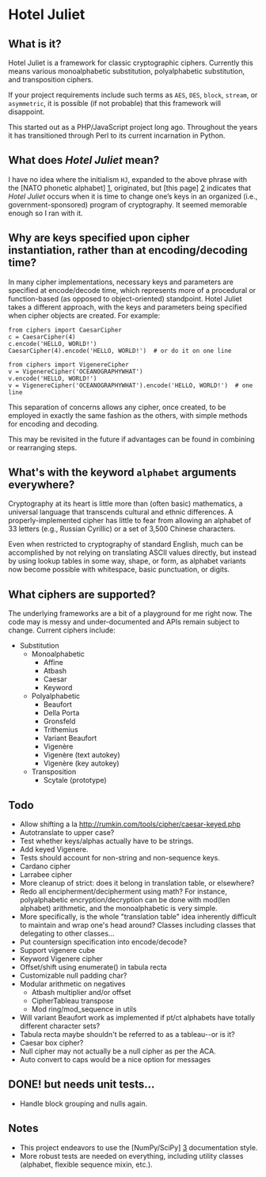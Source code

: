 # Hotel Juliet

## What is it?

Hotel Juliet is a framework for classic cryptographic ciphers.  Currently this means various monoalphabetic substitution, polyalphabetic substitution, and transposition ciphers.

If your project requirements include such terms as `AES`, `DES`, `block`, `stream`, or `asymmetric`, it is possible (if not probable) that this framework will disappoint.

This started out as a PHP/JavaScript project long ago. Throughout the years it has transitioned through Perl to its current incarnation in Python.

## What does _Hotel Juliet_ mean?

I have no idea where the initialism `HJ`, expanded to the above phrase with the [NATO phonetic alphabet] [1], originated, but [this page] [2] indicates that *Hotel Juliet* occurs when it is time to change one’s keys in an organized (i.e., government-sponsored) program of cryptography.  It seemed memorable enough so I ran with it.

  [1]: http://en.wikipedia.org/wiki/NATO_phonetic_alphabet "NATO phonetic alphabet"
  [2]: http://jproc.ca/crypto/terms.html "Common Crypto Terms"


## Why are keys specified upon cipher instantiation, rather than at encoding/decoding time?

In many cipher implementations, necessary keys and parameters are specified at encode/decode time, which represents more of a procedural or function-based (as opposed to object-oriented) standpoint.  Hotel Juliet takes a different approach, with the keys and parameters being specified when cipher objects are created.  For example:

    from ciphers import CaesarCipher
    c = CaesarCipher(4)
    c.encode('HELLO, WORLD!')
    CaesarCipher(4).encode('HELLO, WORLD!')  # or do it on one line

    from ciphers import VigenereCipher
    v = VigenereCipher('OCEANOGRAPHYWHAT')
    v.encode('HELLO, WORLD!')
    v = VigenereCipher('OCEANOGRAPHYWHAT').encode('HELLO, WORLD!')  # one line

This separation of concerns allows any cipher, once created, to be employed in exactly the same fashion as the others, with simple methods for encoding and decoding.

This may be revisited in the future if advantages can be found in combining or rearranging steps.


## What's with the keyword `alphabet` arguments everywhere?

Cryptography at its heart is little more than (often basic) mathematics, a universal language that transcends cultural and ethnic differences.  A properly-implemented cipher has little to fear from allowing an alphabet of 33 letters (e.g., Russian Cyrillic) or a set of 3,500 Chinese characters.

Even when restricted to cryptography of standard English, much can be accomplished by not relying on translating ASCII values directly, but instead by using lookup tables in some way, shape, or form, as alphabet variants now become possible with whitespace, basic punctuation, or digits.


## What ciphers are supported?

The underlying frameworks are a bit of a playground for me right now.  The code may is messy and under-documented and APIs remain subject to change.  Current ciphers include:

  * Substitution
    * Monoalphabetic
      * Affine
      * Atbash
      * Caesar
      * Keyword
    * Polyalphabetic
      * Beaufort
      * Della Porta
      * Gronsfeld
      * Trithemius
      * Variant Beaufort
      * Vigenère
      * Vigenère (text autokey)
      * Vigenère (key autokey)
    * Transposition
      * Scytale (prototype)

## Todo

  - Allow shifting a la <http://rumkin.com/tools/cipher/caesar-keyed.php>
  - Autotranslate to upper case?
  - Test whether keys/alphas actually have to be strings.
  - Add keyed Vigenere.
  - Tests should account for non-string and non-sequence keys.
  - Cardano cipher
  - Larrabee cipher
  - More cleanup of strict: does it belong in translation table, or elsewhere?
  - Redo all encipherment/decipherment using math?  For instance, polyalphabetic
    encryption/decryption can be done with mod(len alphabet) arithmetic,
    and the monoalphabetic is very simple.
  - More specifically, is the whole "translation table" idea inherently difficult
    to maintain and wrap one's head around?  Classes including classes that
    delegating to other classes...
  - Put countersign specification into encode/decode?
  - Support vigenere cube
  - Keyword Vigenere cipher
  - Offset/shift using enumerate() in tabula recta
  - Customizable null padding char?
  - Modular arithmetic on negatives
    - Atbash multiplier and/or offset
    - CipherTableau transpose
    - Mod ring/mod\_sequence in utils
  - Will variant Beaufort work as implemented if pt/ct alphabets have totally different character sets?
  - Tabula recta maybe shouldn't be referred to as a tableau--or is it?
  - Caesar box cipher?
  - Null cipher may not actually be a null cipher as per the ACA.
  - Auto convert to caps would be a nice option for messages

## DONE! but needs unit tests...

  - Handle block grouping and nulls again.


## Notes

  * This project endeavors to use the [NumPy/SciPy] [3] documentation style.
  * More robust tests are needed on everything, including utility classes (alphabet, flexible sequence mixin, etc.).


  [3]: https://github.com/numpy/numpy/blob/master/doc/HOWTO_DOCUMENT.rst.txt
